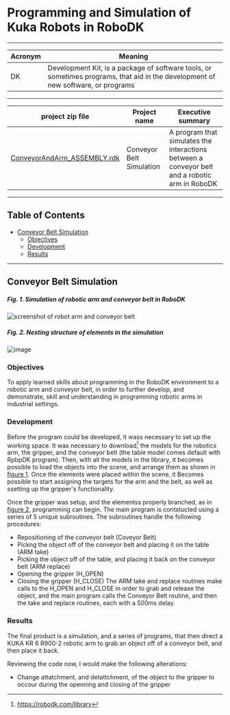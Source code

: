 # Programming and Simulation of Kuka Robots in RoboDK
****
Acronym | Meaning
---|---
DK | Development Kit, is a package of software tools, or sometimes programs, that aid in the development of new software, or programs
****
project zip file| Project name | Executive summary
---|---|---
[ConveyorAndArm_ASSEMBLY.rdk][file] | Conveyor Belt Simulation | A program that simulates the interactions between a conveyor belt and a robotic arm in RoboDK 
****
## Table of Contents
- [Conveyor Belt Simulation][proj]
  - [Objectives][obj]
  - [Development][Dev]
  - [Results][res]
****
## Conveyor Belt Simulation

##### Fig. 1.  Simulation of robotic arm and conveyor belt in RoboDK
![screenshot of robot arm and conveyor belt][im-sc]
##### Fig. 2.  Nesting structure of elements in the simulation
![image][im2-sc]


### Objectives
To apply learned skills about programming in the RoboDK environment to a robotic arm and conveyor belt, in order to further develop, and demonstrate, skill and understanding in programming robotic arms in industrial settings.

### Development
Before the program could be developed, it wass necessary to set up the working space. It was necessary to download[^1] the models for the robotics arm, the gripper, and the conveyor belt (the table model comes default with RpbpDK program). Then, with all the models in the library, it becomes possible to load the objects into the scene, and arrange them as shown in [figure 1][fig-1]. Once the elements were placed within the scene, it Becomes possible to start assigning the targets for the arm and the belt, as well as ssetting up the gripper's functionality.

Once the gripper was setup, and the elementss properly branched, as in [figure 2][fig-2], programming can begin. The main program is contstucted using a series of 5 unique subroutines. The subroutines handle the following procedures:
- Repositioning of the conveyor belt (Coveyor Belt)
- Pickng the object off of the conveyor belt and placing it on the table (ARM take)
- Picking the object off of the table, and placing it back on the conveyor belt (ARM replace)
- Opening the gripper (H_OPEN)
- Closing the gripper (H_CLOSE)
The ARM take and replace routines make calls to the H_OPEN and H_CLOSE in order to grab and release the object, and the main program calls the Conveyor Belt routine, and then the take and replace routines, each with a 500ms delay.

### Results
The final product is a simulation, and a series of programs, that then direct a KUKA KR 6 R900-2 robotic arm to grab an object off of a conveyor belt, and then place it back. 

Reviewing the code now, I would make the following alterations:
- Change attatchment, and detattchment, of the object to the gripper to occour during the openning and closing of the gripper


<!--- Footnotes --->
[^1]: https://robodk.com/library
<!--- figures and image sources --->
[fig-1]: #fig-1--simulation-of-robotic-arm-and-conveyor-belt-in-robodk
[im-sc]: https://github.com/ReedOcean-RainCity/my-WIP-portfolio/assets/135147457/7966f905-b80c-41a8-b1d7-5043e037933d
[fig-2]: #fig-2--nesting-structure-of-elements-in-the-simulation
[im2-sc]: https://github.com/ReedOcean-RainCity/my-WIP-portfolio/assets/135147457/2f848dd6-1954-486e-bf16-02db4a071ad2

<!--- File Paths --->
[file]: https://github.com/ReedOcean-RainCity/my-WIP-portfolio/blob/56e76c7a63457d678533ad9c87dfb5eb072c2529/Robot%20Simulations%20and%20Programming/Robo_DK/ConveyorAndArm_ASSEMBLY.rdk
<!--- Project --->
[proj]: #conveyor-belt-simulation
[obj]: #objectives
[dev]: #development
[res]: #results
